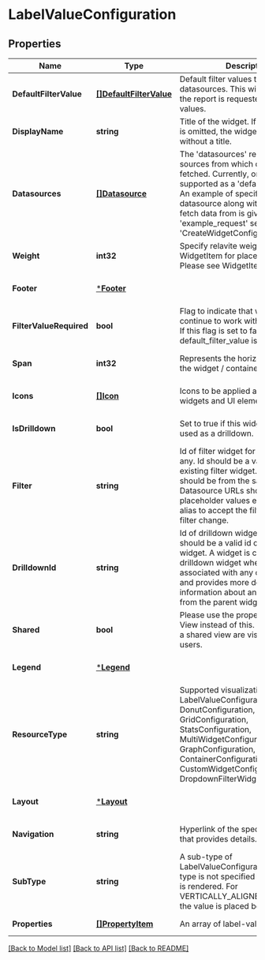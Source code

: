 # LabelValueConfiguration

## Properties
Name | Type | Description | Notes
------------ | ------------- | ------------- | -------------
**DefaultFilterValue** | [**[]DefaultFilterValue**](DefaultFilterValue.md) | Default filter values to be passed to datasources. This will be used when the report is requested without filter values. | [optional] [default to null]
**DisplayName** | **string** | Title of the widget. If display_name is omitted, the widget will be shown without a title. | [optional] [default to null]
**Datasources** | [**[]Datasource**](Datasource.md) | The &#x27;datasources&#x27; represent the sources from which data will be fetched. Currently, only NSX-API is supported as a &#x27;default&#x27; datasource. An example of specifying &#x27;default&#x27; datasource along with the urls to fetch data from is given at &#x27;example_request&#x27; section of &#x27;CreateWidgetConfiguration&#x27; API. | [optional] [default to null]
**Weight** | **int32** | Specify relavite weight in WidgetItem for placement in a view. Please see WidgetItem for details. | [optional] [default to null]
**Footer** | [***Footer**](Footer.md) |  | [optional] [default to null]
**FilterValueRequired** | **bool** | Flag to indicate that widget will continue to work without filter value. If this flag is set to false then default_filter_value is manadatory. | [optional] [default to true]
**Span** | **int32** | Represents the horizontal span of the widget / container. | [optional] [default to null]
**Icons** | [**[]Icon**](Icon.md) | Icons to be applied at dashboard for widgets and UI elements. | [optional] [default to null]
**IsDrilldown** | **bool** | Set to true if this widget should be used as a drilldown. | [optional] [default to false]
**Filter** | **string** | Id of filter widget for subscription, if any. Id should be a valid id of an existing filter widget. Filter widget should be from the same view. Datasource URLs should have placeholder values equal to filter alias to accept the filter value on filter change. | [optional] [default to null]
**DrilldownId** | **string** | Id of drilldown widget, if any. Id should be a valid id of an existing widget. A widget is considered as drilldown widget when it is associated with any other widget and provides more detailed information about any data item from the parent widget. | [optional] [default to null]
**Shared** | **bool** | Please use the property &#x27;shared&#x27; of View instead of this. The widgets of a shared view are visible to other users. | [optional] [default to null]
**Legend** | [***Legend**](Legend.md) |  | [optional] [default to null]
**ResourceType** | **string** | Supported visualization types are LabelValueConfiguration, DonutConfiguration, GridConfiguration, StatsConfiguration, MultiWidgetConfiguration, GraphConfiguration, ContainerConfiguration, CustomWidgetConfiguration and DropdownFilterWidgetConfiguration. | [default to null]
**Layout** | [***Layout**](Layout.md) |  | [optional] [default to null]
**Navigation** | **string** | Hyperlink of the specified UI page that provides details. | [optional] [default to null]
**SubType** | **string** | A sub-type of LabelValueConfiguration. If sub-type is not specified the parent type is rendered. For VERTICALLY_ALIGNED sub_type, the value is placed below the label. | [optional] [default to null]
**Properties** | [**[]PropertyItem**](PropertyItem.md) | An array of label-value properties. | [default to null]

[[Back to Model list]](../README.md#documentation-for-models) [[Back to API list]](../README.md#documentation-for-api-endpoints) [[Back to README]](../README.md)

